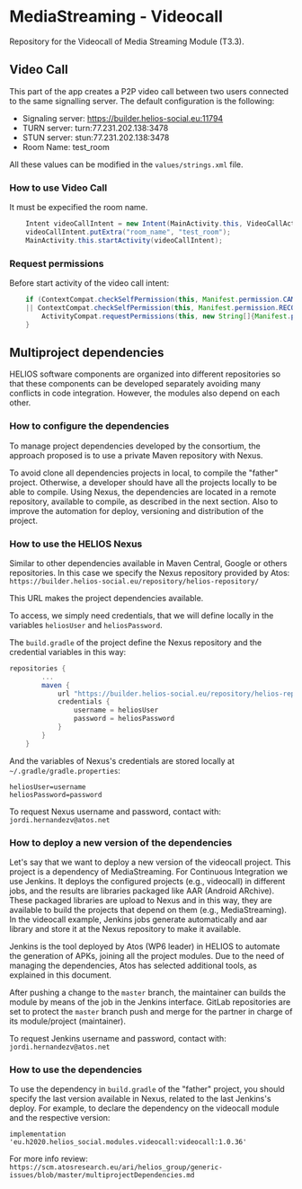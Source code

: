 # MediaStreaming - Videocall

Repository for the Videocall of Media Streaming Module (T3.3).

## Video Call

This part of the app creates a P2P video call between two users connected to
the same signalling server. The default configuration is the following:

* Signaling server: https://builder.helios-social.eu:11794
* TURN server: turn:77.231.202.138:3478
* STUN server: stun:77.231.202.138:3478
* Room Name: test_room

All these values can be modified in the `values/strings.xml` file.

### How to use Video Call

It must be expecified the room name.

```java
    Intent videoCallIntent = new Intent(MainActivity.this, VideoCallActivity.class);
    videoCallIntent.putExtra("room_name", "test_room");
    MainActivity.this.startActivity(videoCallIntent);
```

### Request permissions

Before start activity of the video call intent:

```java
    if (ContextCompat.checkSelfPermission(this, Manifest.permission.CAMERA) != PackageManager.PERMISSION_GRANTED
    || ContextCompat.checkSelfPermission(this, Manifest.permission.RECORD_AUDIO) != PackageManager.PERMISSION_GRANTED) {
        ActivityCompat.requestPermissions(this, new String[]{Manifest.permission.CAMERA, Manifest.permission.RECORD_AUDIO}, ALL_PERMISSIONS_CODE);
    }
```

## Multiproject dependencies

HELIOS software components are organized into different repositories so that
these components can be developed separately avoiding many conflicts in code
integration. However, the modules also depend on each other.

### How to configure the dependencies

To manage project dependencies developed by the consortium, the approach
proposed is to use a private Maven repository with Nexus.

To avoid clone all dependencies projects in local, to compile the "father"
project. Otherwise, a developer should have all the projects locally to be able
to compile. Using Nexus, the dependencies are located in a remote repository,
available to compile, as described in the next section. Also to improve the
automation for deploy, versioning and distribution of the project.

### How to use the HELIOS Nexus

Similar to other dependencies available in Maven Central, Google or others
repositories. In this case we specify the Nexus repository provided by Atos:
`https://builder.helios-social.eu/repository/helios-repository/`

This URL makes the project dependencies available.

To access, we simply need credentials, that we will define locally in the
variables `heliosUser` and `heliosPassword`.

The `build.gradle` of the project define the Nexus repository and the credential
variables in this way:

```gradle
repositories {
        ...
        maven {
            url "https://builder.helios-social.eu/repository/helios-repository/"
            credentials {
                username = heliosUser
                password = heliosPassword
            }
        }
    }
```

And the variables of Nexus's credentials are stored locally at
`~/.gradle/gradle.properties`:

```properties
heliosUser=username
heliosPassword=password
```

To request Nexus username and password, contact with:
`jordi.hernandezv@atos.net`

### How to deploy a new version of the dependencies

Let's say that we want to deploy a new version of the videocall project. This
project is a dependency of MediaStreaming. For Continuous Integration we use
Jenkins. It deploys the configured projects (e.g., videocall) in different jobs,
and the results are libraries packaged like AAR (Android ARchive). These
packaged libraries are upload to Nexus and in this way, they are available to
build the projects that depend on them (e.g., MediaStreaming). In the videocall
example, Jenkins jobs generate automatically and aar library and store it at the
Nexus repository to make it available.

Jenkins is the tool deployed by Atos (WP6 leader) in HELIOS to automate the
generation of APKs, joining all the project modules. Due to the need of managing
the dependencies, Atos has selected additional tools, as explained in this
document.

After pushing a change to the `master` branch, the maintainer can builds the
module by means of the job in the Jenkins interface. GitLab repositories are set
to protect the `master` branch push and merge for the partner in charge of its
module/project (maintainer).

To request Jenkins username and password, contact with:
`jordi.hernandezv@atos.net`

### How to use the dependencies

To use the dependency in `build.gradle` of the "father" project, you should
specify the last version available in Nexus, related to the last Jenkins's
deploy. For example, to declare the dependency on the videocall module and the
respective version:

`implementation 'eu.h2020.helios_social.modules.videocall:videocall:1.0.36'`

For more info review:
`https://scm.atosresearch.eu/ari/helios_group/generic-issues/blob/master/multiprojectDependencies.md`
